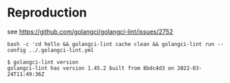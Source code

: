 # Reproduction

see https://github.com/golangci/golangci-lint/issues/2752

```
bash -c 'cd hello && golangci-lint cache clean && golangci-lint run --config ../.golangci-lint.yml
```

```
$ golangci-lint version
golangci-lint has version 1.45.2 built from 8bdc4d3 on 2022-03-24T11:49:36Z
```
